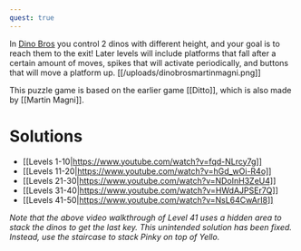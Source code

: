 ```yaml
---
quest: true
---
```


In [Dino Bros](https://play.fancade.com/5FFEEA620BE54704) you control 2 dinos with different height, and your goal is to reach them to the exit!
Later levels will include platforms that fall after a certain amount of moves, spikes that will activate periodically, and buttons that will move a platform up.
[[/uploads/dinobrosmartinmagni.png]]

This puzzle game is based on the earlier game [[Ditto]], which is also made by [[Martin Magni]].

# Solutions

- [[Levels 1-10|https://www.youtube.com/watch?v=fqd-NLrcy7g]]
- [[Levels 11-20|https://www.youtube.com/watch?v=hGd_wOi-R4o]]
- [[Levels 21-30|https://www.youtube.com/watch?v=NDoInH3ZeU4]]
- [[Levels 31-40|https://www.youtube.com/watch?v=HWdAJPSEr7Q]]
- [[Levels 41-50|https://www.youtube.com/watch?v=NsL64CwArI8]]

_Note that the above video walkthrough of Level 41 uses a hidden area to stack the dinos to get the last key. This unintended solution has been fixed. Instead, use the staircase to stack Pinky on top of Yello._